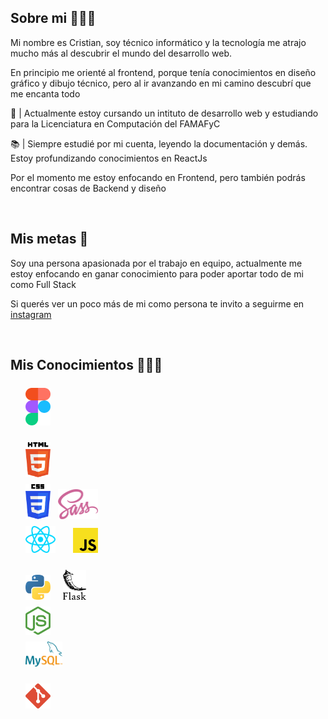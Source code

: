 <html>
<head>
  <style>
  section div img {
    margin-right: 24px;
  }
</style>
</head>
<body>


## Sobre mi 🙆🏽‍♂️

Mi nombre es Cristian, soy técnico informático y la tecnología me atrajo mucho más al descubrir el mundo del desarrollo web.

En principio me orienté al frontend, porque tenía conocimientos en diseño gráfico y dibujo técnico, pero al ir avanzando en mi camino descubrí que me encanta todo

📙 | Actualmente estoy cursando un intituto de desarrollo web y estudiando para la Licenciatura en Computación del FAMAFyC

📚 | Siempre estudié por mi cuenta, leyendo la documentación y demás. Estoy profundizando conocimientos en ReactJs

Por el momento me estoy enfocando en Frontend, pero también podrás encontrar cosas de Backend y diseño

<br />

## Mis metas 🎯

Soy una persona apasionada por el trabajo en equipo, actualmente me estoy enfocando en ganar conocimiento para poder aportar todo de mi como Full Stack

Si querés ver un poco más de mi como persona te invito a seguirme en [instagram](https://www.instagram.com/crisg.sosa/ "Perfil de Instagram")

<br />

## Mis Conocimientos 👨🏽‍🎓



<section id="design" style="margin: 24px 0 0 24px; display: flex; flex-direction: column; gap: 8px;">
  <div>  
    <img src="./icons/figma-logo.svg" width="40px">
  </div>
</section>

<section id="frontend" style="margin: 24px 0 0 24px; display: flex; flex-direction: column; gap: 8px;">
  <div>
    <img src="./icons/html-logo.svg" width="40px">
  </div>

  <div>
    <img src="./icons/css-logo.svg" width="40px" style="margin-right: 8px">
    <img src="./icons/sass-logo.svg" height="48px">
  </div>

  <div>
    <img src="./icons/reactjs-logo.svg" width="48px" >
    <img src="./icons/javascript-logo.svg" width="40px" style="margin-right: 8px">
  </div>
</section>

<section id="frontend" style="margin: 24px 0 0 24px; display: flex; flex-direction: column; gap: 8px;">
  <div>
    <img src="./icons/python-logo.svg" width="40px" style="margin-right: 16px">
    <img src="./icons/flask-logo.svg" height="48px">
  </div>

  <div>
    <img src="./icons/nodejs-logo.svg" width="40px">
  </div>

  <div>
    <img src="./icons/mysql-logo.svg" height="40px">
  </div>
</section>

<section id="design" style="margin: 24px 0 0 24px; display: flex; flex-direction: column; gap: 8px;">
  <div>  
    <img src="./icons/git-logo.svg" width="40px">
  </div>
</section>

</body>